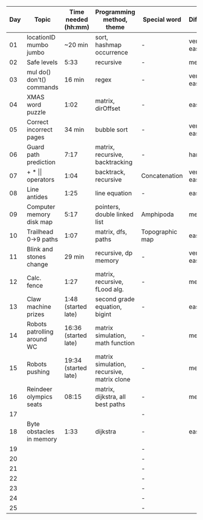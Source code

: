 | Day | Topic                       | Time needed (hh:mm)  | Programming method, theme                  | Special word    | Difficulty | Used help |
| --- | --------------------------- | -------------------- | ------------------------------------------ | --------------- | ---------- | --------- |
| 01  | locationID mumbo jumbo      | ~20 min              | sort, hashmap occurrence                   | -               | very easy  |           |
| 02  | Safe levels                 | 5:33                 | recursive                                  | -               | medium     |           |
| 03  | mul do() don't() commands   | 16 min               | regex                                      | -               | very easy  |           |
| 04  | XMAS word puzzle            | 1:02                 | matrix, dirOffset                          | -               | easy       |           |
| 05  | Correct incorrect pages     | 34 min               | bubble sort                                | -               | very easy  |           |
| 06  | Guard path prediction       | 7:17                 | matrix, recursive, backtracking            | -               | hard       |           |
| 07  | \+ \* \|\| operators        | 1:04                 | backtrack, recursive                       | Concatenation   | very easy  |           |
| 08  | Line antides                | 1:25                 | line equation                              | -               | easy       |           |
| 09  | Computer memory disk map    | 5:17                 | pointers, double linked list               | Amphipoda       | medium     |           |
| 10  | Trailhead 0->9 paths        | 1:07                 | matrix, dfs, paths                         | Topographic map | easy       |           |
| 11  | Blink and stones change     | 29 min               | recursive, dp memory                       | -               | very easy  |           |
| 12  | Calc. fence                 | 1:27                 | matrix, recursive, fLood alg.              | -               | medium     |           |
| 13  | Claw machine prizes         | 1:48 (started late)  | second grade equation, bigint              | -               | easy       |           |
| 14  | Robots patrolling around WC | 16:36 (started late) | matrix simulation, math function           | -               | medium     |           |
| 15  | Robots pushing              | 19:34 (started late) | matrix simulation, recursive, matrix clone | -               | medium     | Hint      |
| 16  | Reindeer olympics seats     | 08:15                | matrix, dijkstra, all best paths           | -               | medium     |           |
| 17  |                             |                      |                                            | -               |            |           |
| 18  | Byte obstacles in memory    | 1:33                 | dijkstra                                   | -               | easy       |           |
| 19  |                             |                      |                                            | -               |            |           |
| 20  |                             |                      |                                            | -               |            |           |
| 21  |                             |                      |                                            | -               |            |           |
| 22  |                             |                      |                                            | -               |            |           |
| 23  |                             |                      |                                            | -               |            |           |
| 24  |                             |                      |                                            | -               |            |           |
| 25  |                             |                      |                                            | -               |            |           |

